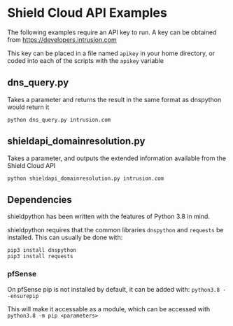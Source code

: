 # Shield Cloud API Examples

The following examples require an API key to run.
A key can be obtained from https://developers.intrusion.com

This key can be placed in a file named ```apikey``` in your home directory, or coded into each of the scripts with the ```apikey``` variable

## dns_query.py
Takes a parameter and returns the result in the same format as dnspython would return it

  ```python dns_query.py intrusion.com```
  
## shieldapi_domainresolution.py
Takes a parameter, and outputs the extended information available from the Shield Cloud API

  ```python shieldapi_domainresolution.py intrusion.com```
  
## Dependencies

shieldpython has been written with the features of Python 3.8 in mind.

shieldpython requires that the common libraries ```dnspython``` and ```requests``` be installed. This can usually be done with:
```
pip3 install dnspython
pip3 install requests
```


### pfSense
On pfSense pip is not installed by default, it can be added with:
```python3.8 --ensurepip```

This will make it accessable as a module, which can be accessed with 
```python3.8 -m pip <parameters>```
